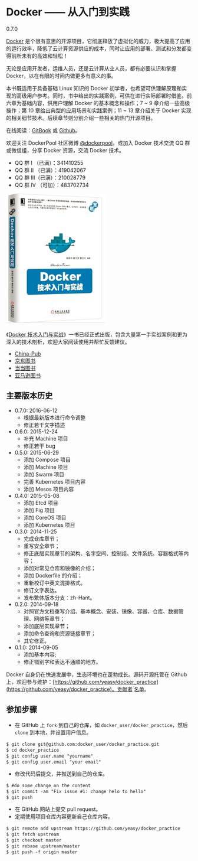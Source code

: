 # Docker —— 从入门到实践
0.7.0

[Docker](http://www.docker.com) 是个很有意思的开源项目，它彻底释放了虚拟化的威力，极大提高了应用的运行效率，降低了云计算资源供应的成本，同时让应用的部署、测试和分发都变得前所未有的高效和轻松！

无论是应用开发者，运维人员，还是云计算从业人员，都有必要认识和掌握 Docker，以在有限的时间内做更多有意义的事。

本书既适用于具备基础 Linux 知识的 Docker 初学者，也希望可供理解原理和实现的高级用户参考。同时，书中给出的实践案例，可供在进行实际部署时借鉴。前六章为基础内容，供用户理解 Docker 的基本概念和操作；7 ~ 9 章介绍一些高级操作；第 10 章给出典型的应用场景和实践案例；11 ~ 13 章介绍关于 Docker 实现的相关细节技术。后续章节则分别介绍一些相关的热门开源项目。

在线阅读：[GitBook](https://www.gitbook.io/book/yeasy/docker_practice) 或 [Github](https://github.com/yeasy/docker_practice/blob/master/SUMMARY.md)。

欢迎关注 DockerPool 社区微博 [@dockerpool](http://weibo.com/u/5345404432)，或加入 Docker 技术交流 QQ 群或微信组，分享 Docker 资源，交流 Docker 技术。

* QQ 群 I  （已满）：341410255
* QQ 群 II （已满）：419042067
* QQ 群 III（已满）：210028779
* QQ 群 IV （可加）：483702734

![Docker 技术入门与实战](docker_primer.png)

《[Docker 技术入门与实战](http://item.jd.com/11598400.html)》一书已经正式出版，包含大量第一手实战案例和更为深入的技术剖析，欢迎大家阅读使用并帮忙反馈建议。

* [China-Pub](http://product.china-pub.com/3770833)
* [京东图书](http://item.jd.com/11598400.html)
* [当当图书](http://product.dangdang.com/23620853.html)
* [亚马逊图书](http://www.amazon.cn/%E5%9B%BE%E4%B9%A6/dp/B00R5MYI7C/ref=lh_ni_t?ie=UTF8&psc=1&smid=A1AJ19PSB66TGU)

## 主要版本历史
* 0.7.0: 2016-06-12
    * 根据最新版本进行命令调整
    * 修正若干文字描述
* 0.6.0: 2015-12-24
    * 补充 Machine 项目
    * 修正若干 bug
* 0.5.0: 2015-06-29
    * 添加 Compose 项目
    * 添加 Machine 项目
    * 添加 Swarm 项目
    * 完善 Kubernetes 项目内容
    * 添加 Mesos 项目内容
* 0.4.0: 2015-05-08
    * 添加 Etcd 项目
    * 添加 Fig 项目
    * 添加 CoreOS 项目
    * 添加 Kubernetes 项目
* 0.3.0: 2014-11-25
    * 完成仓库章节；
    * 重写安全章节；
    * 修正底层实现章节的架构、名字空间、控制组、文件系统、容器格式等内容；
    * 添加对常见仓库和镜像的介绍；
    * 添加 Dockerfile 的介绍；
    * 重新校订中英文混排格式。
    * 修订文字表达。
    * 发布繁体版本分支：zh-Hant。
* 0.2.0: 2014-09-18
    * 对照官方文档重写介绍、基本概念、安装、镜像、容器、仓库、数据管理、网络等章节；
    * 添加底层实现章节；
    * 添加命令查询和资源链接章节；
    * 其它修正。
* 0.1.0: 2014-09-05
    * 添加基本内容;
    * 修正错别字和表达不通顺的地方。


Docker 自身仍在快速发展中，生态环境也在蓬勃成长。源码开源托管在 Github 上，欢迎参与维护：[https://github.com/yeasy/docker_practice](https://github.com/yeasy/docker_practice)。贡献者 [名单](https://github.com/yeasy/docker_practice/graphs/contributors)。

## 参加步骤
* 在 GitHub 上 `fork` 到自己的仓库，如 `docker_user/docker_practice`，然后 `clone` 到本地，并设置用户信息。
```
$ git clone git@github.com:docker_user/docker_practice.git
$ cd docker_practice
$ git config user.name "yourname"
$ git config user.email "your email"
```
* 修改代码后提交，并推送到自己的仓库。
```
$ #do some change on the content
$ git commit -am "Fix issue #1: change helo to hello"
$ git push
```
* 在 GitHub 网站上提交 pull request。
* 定期使用项目仓库内容更新自己仓库内容。
```
$ git remote add upstream https://github.com/yeasy/docker_practice
$ git fetch upstream
$ git checkout master
$ git rebase upstream/master
$ git push -f origin master
```
